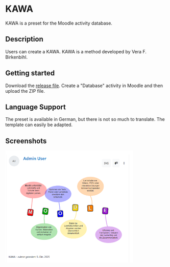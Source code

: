 # KAWA

KAWA is a preset for the Moodle activity database.

## Description

Users can create a KAWA. KAWA is a method developed by Vera F. Birkenbihl.

## Getting started

Download the [release file](https://github.com/fdagner/kawa__moodle-database-preset-/releases). 
Create a "Database" activity in Moodle and then upload the ZIP file.

## Language Support

The preset is available in German, but there is not so much to translate. The template can easily be adapted.

## Screenshots

<img width="400" alt="single view" src="/screenshots/einzelansicht.png">

